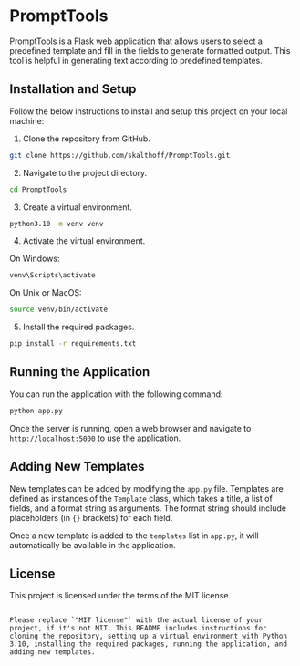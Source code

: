# PromptTools

PromptTools is a Flask web application that allows users to select a predefined template and fill in the fields to generate formatted output. This tool is helpful in generating text according to predefined templates.

## Installation and Setup

Follow the below instructions to install and setup this project on your local machine:

1. Clone the repository from GitHub.

```bash
git clone https://github.com/skalthoff/PromptTools.git
```

2. Navigate to the project directory.

```bash
cd PromptTools
```

3. Create a virtual environment.

```bash
python3.10 -m venv venv
```

4. Activate the virtual environment.

On Windows:

```bash
venv\Scripts\activate
```

On Unix or MacOS:

```bash
source venv/bin/activate
```

5. Install the required packages.

```bash
pip install -r requirements.txt
```

## Running the Application

You can run the application with the following command:

```bash
python app.py
```

Once the server is running, open a web browser and navigate to `http://localhost:5000` to use the application.

## Adding New Templates

New templates can be added by modifying the `app.py` file. Templates are defined as instances of the `Template` class, which takes a title, a list of fields, and a format string as arguments. The format string should include placeholders (in `{}` brackets) for each field.

Once a new template is added to the `templates` list in `app.py`, it will automatically be available in the application.

## License

This project is licensed under the terms of the MIT license.
```

Please replace `"MIT license"` with the actual license of your project, if it's not MIT. This README includes instructions for cloning the repository, setting up a virtual environment with Python 3.10, installing the required packages, running the application, and adding new templates.